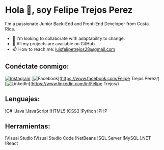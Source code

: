 # Hola 👋, soy Felipe Trejos Perez
I'm a passionate Junior Back-End and Front-End Developer from Costa Rica.
- 👯 I'm looking to collaborate with adaptability to change.
- 💼 All my projects are available on GitHub
- 📫 How to reach me: luisfelipetrejos28@gmail.com
  
## Conéctate conmigo:
[![Instagram](https://img.shields.io/badge/Instagram-%23E4405F.svg?style=for-the-badge&logo=instagram&logoColor=white)](https://www.instagram.com/felitrejos2003/)
[![Facebook](https://img.shields.io/badge/Facebook-%231877F2.svg?style=for-the-badge&logo=facebook&logoColor=white)](https://www.facebook.com/Felipe Trejos Perez/)
[![LinkedIn](https://img.shields.io/badge/LinkedIn-%230077B5.svg?style=for-the-badge&logo=linkedin&logoColor=white)](https://www.linkedin.com/in/Felipe Trejos/)


## Lenguajes:
!C#
!Java
!JavaScript
!HTML5
!CSS3
!Python
!PHP

## Herramientas:
!Visual Studio
!Visual Studio Code
!NetBeans
!SQL Server
!MySQL
!.NET
!React
